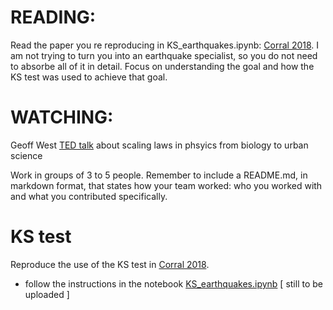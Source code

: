 
# READING: 
Read the paper you re reproducing in KS_earthquakes.ipynb: [Corral 2018](https://arxiv.org/pdf/0910.0055.pdf).
I am not trying to turn you into an earthquake specialist, so you do not need to absorbe all of it in detail. Focus on understanding the goal and how the KS test was used to achieve that goal. 

# WATCHING: 
Geoff West [TED talk](https://www.ted.com/talks/geoffrey_west_the_surprising_math_of_cities_and_corporations?utm_campaign=tedspread&utm_medium=referral&utm_source=tedcomshare) about scaling laws in phsyics from biology to urban science

Work in groups of 3 to 5 people. 
Remember to include a README.md, in markdown format, that states how your team worked: who you worked with and what you contributed specifically.

#  KS test 
Reproduce the use of the KS test in [Corral 2018](https://arxiv.org/pdf/0910.0055.pdf). 
 
 - follow the instructions in the notebook [KS_earthquakes.ipynb](KS_earthquakes.ipynb) [ still to be uploaded ]

 
 
